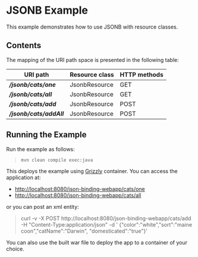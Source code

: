 [//]: # " Copyright (c) 2015, 2018 Oracle and/or its affiliates. All rights reserved. "
[//]: # " "
[//]: # " This program and the accompanying materials are made available under the "
[//]: # " terms of the Eclipse Distribution License v. 1.0, which is available at "
[//]: # " http://www.eclipse.org/org/documents/edl-v10.php. "
[//]: # " "
[//]: # " SPDX-License-Identifier: BSD-3-Clause "

JSONB Example
=============

This example demonstrates how to use JSONB with resource classes.

Contents
--------

The mapping of the URI path space is presented in the following table:

URI path                                | Resource class           | HTTP methods
--------------------------------------- | ------------------------ | --------------
**_/jsonb/cats/one_**                   | JsonbResource            | GET
**_/jsonb/cats/all_**                   | JsonbResource            | GET
**_/jsonb/cats/add_**                   | JsonbResource            | POST
**_/jsonb/cats/addAll_**                | JsonbResource            | POST

Running the Example
-------------------

Run the example as follows:

>     mvn clean compile exec:java

This deploys the example using [Grizzly](http://grizzly.java.net/) container. You can access the application at:

-   <http://localhost:8080/json-binding-webapp/cats/one>
-   <http://localhost:8080/json-binding-webapp/cats/all>

or you can post an xml entity:

>    curl -v -X POST http://localhost:8080/json-binding-webapp/cats/add -H "Content-Type:application/json" -d '
>   {"color":"white","sort":"maine coon","catName":"Darwin", "domesticated":"true"}'

You can also use the built war file to deploy the app to a container of your choice.